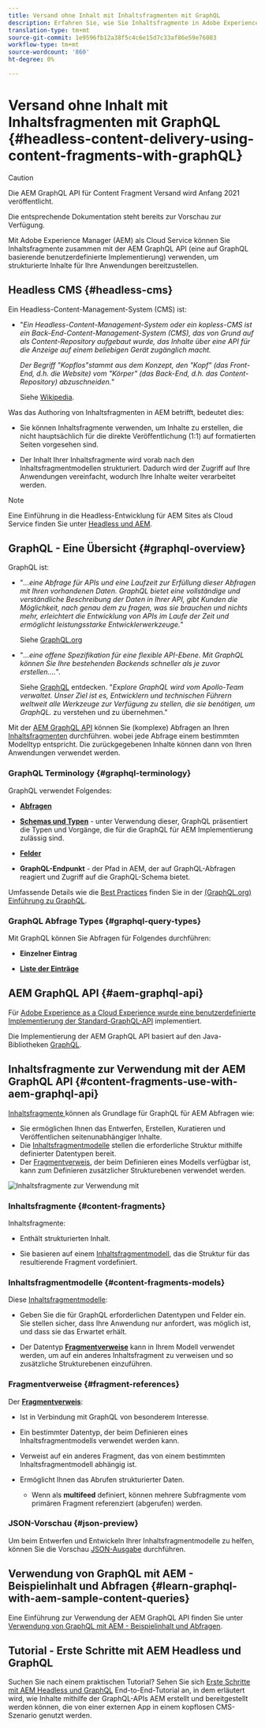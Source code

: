 ```yaml
---
title: Versand ohne Inhalt mit Inhaltsfragmenten mit GraphQL
description: Erfahren Sie, wie Sie Inhaltsfragmente in Adobe Experience Manager (AEM) als Cloud Service mit GraphQL für den Versand "Headless Content"verwenden.
translation-type: tm+mt
source-git-commit: 1e9596fb12a38f5c4c6e15d7c33af86e59e76083
workflow-type: tm+mt
source-wordcount: '860'
ht-degree: 0%

---
```



# Versand ohne Inhalt mit Inhaltsfragmenten mit GraphQL {#headless-content-delivery-using-content-fragments-with-graphQL}

>[!CAUTION]
>
>Die AEM GraphQL API für Content Fragment Versand wird Anfang 2021 veröffentlicht.
>
>Die entsprechende Dokumentation steht bereits zur Vorschau zur Verfügung.

Mit Adobe Experience Manager (AEM) als Cloud Service können Sie Inhaltsfragmente zusammen mit der AEM GraphQL API (eine auf GraphQL basierende benutzerdefinierte Implementierung) verwenden, um strukturierte Inhalte für Ihre Anwendungen bereitzustellen.

## Headless CMS {#headless-cms}

Ein Headless-Content-Management-System (CMS) ist:

* &quot;*Ein Headless-Content-Management-System oder ein kopless-CMS ist ein Back-End-Content-Management-System (CMS), das von Grund auf als Content-Repository aufgebaut wurde, das Inhalte über eine API für die Anzeige auf einem beliebigen Gerät zugänglich macht.*

   *Der Begriff &quot;Kopflos&quot;stammt aus dem Konzept, den &quot;Kopf&quot; (das Front-End, d.h. die Website) vom &quot;Körper&quot; (das Back-End, d.h. das Content-Repository) abzuschneiden.*&quot;

   Siehe [Wikipedia](https://en.wikipedia.org/wiki/Headless_content_management_system).

Was das Authoring von Inhaltsfragmenten in AEM betrifft, bedeutet dies:

* Sie können Inhaltsfragmente verwenden, um Inhalte zu erstellen, die nicht hauptsächlich für die direkte Veröffentlichung (1:1) auf formatierten Seiten vorgesehen sind.

* Der Inhalt Ihrer Inhaltsfragmente wird vorab nach den Inhaltsfragmentmodellen strukturiert. Dadurch wird der Zugriff auf Ihre Anwendungen vereinfacht, wodurch Ihre Inhalte weiter verarbeitet werden.

>[!NOTE]
>
>Eine Einführung in die Headless-Entwicklung für AEM Sites als Cloud Service finden Sie unter [Headless und AEM](/help/implementing/developing/headless/introduction.md).

## GraphQL - Eine Übersicht {#graphql-overview}

GraphQL ist:

* &quot;*...eine Abfrage für APIs und eine Laufzeit zur Erfüllung dieser Abfragen mit Ihren vorhandenen Daten. GraphQL bietet eine vollständige und verständliche Beschreibung der Daten in Ihrer API, gibt Kunden die Möglichkeit, nach genau dem zu fragen, was sie brauchen und nichts mehr, erleichtert die Entwicklung von APIs im Laufe der Zeit und ermöglicht leistungsstarke Entwicklerwerkzeuge.*&quot;

   Siehe [GraphQL.org](https://graphql.org)

* &quot;*...eine offene Spezifikation für eine flexible API-Ebene. Mit GraphQL können Sie Ihre bestehenden Backends schneller als je zuvor erstellen....*&quot;.

   Siehe [GraphQL](https://www.graphql.com) entdecken. &quot;*Explore GraphQL wird vom Apollo-Team verwaltet. Unser Ziel ist es, Entwicklern und technischen Führern weltweit alle Werkzeuge zur Verfügung zu stellen, die sie benötigen, um GraphQL.* zu verstehen und zu übernehmen.&quot;

Mit der [AEM GraphQL API](#aem-graphql-api) können Sie (komplexe) Abfragen an Ihren [Inhaltsfragmenten](/help/assets/content-fragments/content-fragments.md) durchführen. wobei jede Abfrage einem bestimmten Modelltyp entspricht. Die zurückgegebenen Inhalte können dann von Ihren Anwendungen verwendet werden.

### GraphQL Terminology {#graphql-terminology}

GraphQL verwendet Folgendes:

* **[Abfragen](https://graphql.org/learn/queries/)**

* **[Schemas und Typen](https://graphql.org/learn/schema/)**  - unter Verwendung dieser, GraphQL präsentiert die Typen und Vorgänge, die für die GraphQL für AEM Implementierung zulässig sind.

* **[Felder](https://graphql.org/learn/queries/#fields)**

* **GraphQL-Endpunkt**  - der Pfad in AEM, der auf GraphQL-Abfragen reagiert und Zugriff auf die GraphQL-Schema bietet.

Umfassende Details wie die [Best Practices](https://graphql.org/learn/best-practices/) finden Sie in der [(GraphQL.org) Einführung zu GraphQL](https://graphql.org/learn/).

### GraphQL Abfrage Types {#graphql-query-types}

Mit GraphQL können Sie Abfragen für Folgendes durchführen:

* **Einzelner Eintrag**

* **[Liste der Einträge](https://graphql.org/learn/schema/#lists-and-non-null)**

## AEM GraphQL API {#aem-graphql-api}

Für [Adobe Experience as a Cloud Experience wurde eine benutzerdefinierte Implementierung der Standard-GraphQL-API](/help/assets/content-fragments/graphql-api-content-fragments.md) implementiert.

Die Implementierung der AEM GraphQL API basiert auf den Java-Bibliotheken [GraphQL](https://graphql.org/code/#java).

## Inhaltsfragmente zur Verwendung mit der AEM GraphQL API {#content-fragments-use-with-aem-graphql-api}

[Inhaltsfragmente ](#content-fragments) können als Grundlage für GraphQL für AEM Abfragen wie:

* Sie ermöglichen Ihnen das Entwerfen, Erstellen, Kuratieren und Veröffentlichen seitenunabhängiger Inhalte.
* Die [Inhaltsfragmentmodelle](#content-fragments-models) stellen die erforderliche Struktur mithilfe definierter Datentypen bereit.
* Der [Fragmentverweis](#fragment-references), der beim Definieren eines Modells verfügbar ist, kann zum Definieren zusätzlicher Strukturebenen verwendet werden.

![Inhaltsfragmente zur Verwendung mit ](assets/cfm-nested-01.png "GraphQLContent-Fragmenten zur Verwendung mit GraphQL")

### Inhaltsfragmente {#content-fragments}

Inhaltsfragmente:

* Enthält strukturierten Inhalt.

* Sie basieren auf einem [Inhaltsfragmentmodell](#content-fragments-models), das die Struktur für das resultierende Fragment vordefiniert.

### Inhaltsfragmentmodelle {#content-fragments-models}

Diese [Inhaltsfragmentmodelle](/help/assets/content-fragments/content-fragments-models.md):

* Geben Sie die für GraphQL erforderlichen Datentypen und Felder ein. Sie stellen sicher, dass Ihre Anwendung nur anfordert, was möglich ist, und dass sie das Erwartet erhält.

* Der Datentyp **[Fragmentverweise](#fragment-references)** kann in Ihrem Modell verwendet werden, um auf ein anderes Inhaltsfragment zu verweisen und so zusätzliche Strukturebenen einzuführen.

### Fragmentverweise {#fragment-references}

Der **[Fragmentverweis](/help/assets/content-fragments/content-fragments-models.md#fragment-reference-nested-fragments)**:

* Ist in Verbindung mit GraphQL von besonderem Interesse.

* Ein bestimmter Datentyp, der beim Definieren eines Inhaltsfragmentmodells verwendet werden kann.

* Verweist auf ein anderes Fragment, das von einem bestimmten Inhaltsfragmentmodell abhängig ist.

* Ermöglicht Ihnen das Abrufen strukturierter Daten.

   * Wenn als **multifeed** definiert, können mehrere Subfragmente vom primären Fragment referenziert (abgerufen) werden.

### JSON-Vorschau {#json-preview}

Um beim Entwerfen und Entwickeln Ihrer Inhaltsfragmentmodelle zu helfen, können Sie die Vorschau [JSON-Ausgabe](/help/assets/content-fragments/content-fragments-json-preview.md) durchführen.

## Verwendung von GraphQL mit AEM - Beispielinhalt und Abfragen {#learn-graphql-with-aem-sample-content-queries}

Eine Einführung zur Verwendung der AEM GraphQL API finden Sie unter [Verwendung von GraphQL mit AEM - Beispielinhalt und Abfragen](/help/assets/content-fragments/content-fragments-graphql-samples.md).

## Tutorial - Erste Schritte mit AEM Headless und GraphQL

Suchen Sie nach einem praktischen Tutorial? Sehen Sie sich [Erste Schritte mit AEM Headless und GraphQL](https://experienceleague.adobe.com/docs/experience-manager-learn/getting-started-with-aem-headless/graphql/overview.html) End-to-End-Tutorial an, in dem erläutert wird, wie Inhalte mithilfe der GraphQL-APIs AEM erstellt und bereitgestellt werden können, die von einer externen App in einem kopflosen CMS-Szenario genutzt werden.